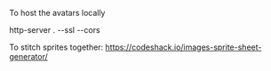 To host the avatars locally

http-server . --ssl --cors

To stitch sprites together: https://codeshack.io/images-sprite-sheet-generator/